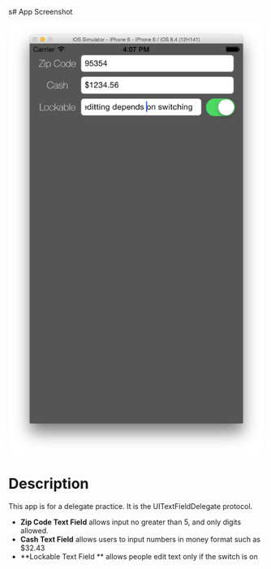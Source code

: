 s# App Screenshot

![image](../../Screenshots/TextFieldChallenge.png)

# Description
This app is for a delegate practice. It is the UITextFieldDelegate protocol.

* **Zip Code Text Field**  allows input no greater than 5, and only digits allowed.
* **Cash Text Field** allows users to input numbers in money format such as $32.43
* **Lockable Text Field	** allows people edit text only if the switch is on